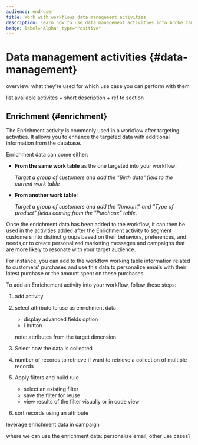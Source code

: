 ```yaml
---
audience: end-user
title: Work with workflows data management activities
description: Learn how to use data management activities into Adobe Campaign Web workflows
badge: label="Alpha" type="Positive"
---
```

# Data management activities {#data-management}

overview: what they're used for
which use case you can perform with them

list available activites + short description + ref to section

## Enrichment {#enrichment}

The Enrichment activity is commonly used in a workflow after targeting activities. It allows you to enhance the targeted data with additional information from the database.

Enrichment data can come either:

* **From the same work table** as the one targeted into your workflow:

    *Target a group of customers and add the "Birth date" field to the current work table*

* **From another work table**:

    *Target a group of customers and add the "Amount" and "Type of product" fields coming from the "Purchase" table*.

Once the enrichment data has been added to the workflow, it can then be used in the activities added after the Enrichment activity to segment customers into distinct groups based on their behaviors, preferences, and needs,or to create personalized marketing messages and campaigns that are more likely to resonate with your target audience.

For instance, you can add to the workflow working table information related to customers' purchases and use this data to personalize emails with their latest purchase or the amount spent on these purchases.

To add an Enrichement activity into your workflow, follow these steps:

1. add activity
1. select attribute to use as enrichment data

    - display advanced fields option
    - i button

    note: attributes from the target dimension

1. Select how the data is collected
1. number of records to retrieve if want to retrieve a collection of multiple records
1. Apply filters and build rule

    - select an existing filter
    - save the filter for reuse
    - view results of the filter visually or in code view

1. sort records using an attribute

leverage enrichment data in campaign

where we can use the enrichment data: personalize email, other use cases?
